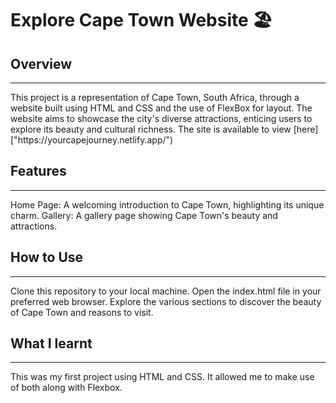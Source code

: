 # Explore Cape Town Website 🏖️

## Overview
<hr>
This project is a representation of Cape Town, South Africa, through a website built using HTML and CSS and the use of FlexBox for layout. 
The website aims to showcase the city's diverse attractions, enticing users to explore its beauty and cultural richness.
The site is available to view [here]["https://yourcapejourney.netlify.app/")

## Features
<hr>
Home Page: A welcoming introduction to Cape Town, highlighting its unique charm.
Gallery: A gallery page showing Cape Town's beauty and attractions. 


## How to Use
<hr>
Clone this repository to your local machine.
Open the index.html file in your preferred web browser.
Explore the various sections to discover the beauty of Cape Town and reasons to visit.

## What I learnt
<hr>
This was my first project using HTML and CSS. 
It allowed me to make use of both along with Flexbox. 
